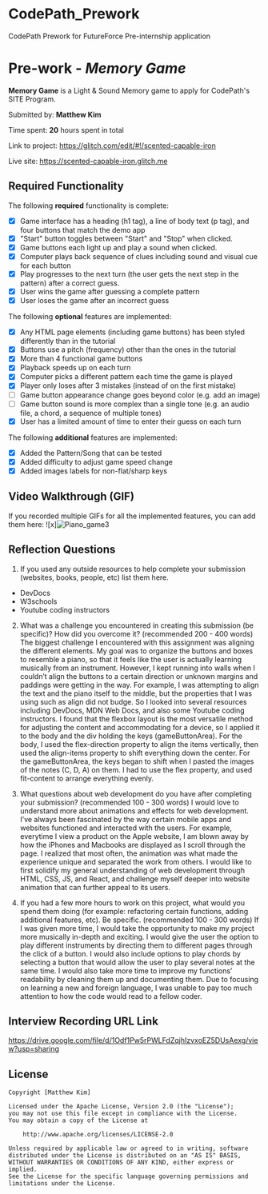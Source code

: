 # CodePath_Prework
CodePath Prework for FutureForce Pre-internship application

# Pre-work - *Memory Game*

**Memory Game** is a Light & Sound Memory game to apply for CodePath's SITE Program. 

Submitted by: **Matthew Kim**

Time spent: **20** hours spent in total

Link to project: https://glitch.com/edit/#!/scented-capable-iron

Live site: https://scented-capable-iron.glitch.me

## Required Functionality

The following **required** functionality is complete:

* [x] Game interface has a heading (h1 tag), a line of body text (p tag), and four buttons that match the demo app
* [x] "Start" button toggles between "Start" and "Stop" when clicked. 
* [x] Game buttons each light up and play a sound when clicked. 
* [x] Computer plays back sequence of clues including sound and visual cue for each button
* [x] Play progresses to the next turn (the user gets the next step in the pattern) after a correct guess. 
* [x] User wins the game after guessing a complete pattern
* [x] User loses the game after an incorrect guess

The following **optional** features are implemented:

* [x] Any HTML page elements (including game buttons) has been styled differently than in the tutorial
* [x] Buttons use a pitch (frequency) other than the ones in the tutorial
* [x] More than 4 functional game buttons
* [x] Playback speeds up on each turn
* [x] Computer picks a different pattern each time the game is played
* [x] Player only loses after 3 mistakes (instead of on the first mistake)
* [ ] Game button appearance change goes beyond color (e.g. add an image)
* [ ] Game button sound is more complex than a single tone (e.g. an audio file, a chord, a sequence of multiple tones)
* [x] User has a limited amount of time to enter their guess on each turn

The following **additional** features are implemented:

- [x] Added the Pattern/Song that can be tested
- [x] Added difficulty to adjust game speed change
- [x] Added images labels for non-flat/sharp keys 

## Video Walkthrough (GIF)

If you recorded multiple GIFs for all the implemented features, you can add them here:
![x]![Piano_game3](https://user-images.githubusercontent.com/81335503/164590643-e98861a9-2bc1-4320-8549-b8649fbbe07e.gif)


## Reflection Questions
1. If you used any outside resources to help complete your submission (websites, books, people, etc) list them here. 
-   DevDocs
-   W3schools
-   Youtube coding instructors

2. What was a challenge you encountered in creating this submission (be specific)? How did you overcome it? (recommended 200 - 400 words) 
The biggest challenge I encountered with this assignment was aligning the different elements. My goal was to organize the buttons and boxes to resemble a piano, so that it feels like the user is actually learning musically from an instrument. However, I kept running into walls when I couldn’t align the buttons to a certain direction or unknown margins and paddings were getting in the way. For example, I was attempting to align the text and the piano itself to the middle, but the properties that I was using such as align did not budge. So I looked into several resources including DevDocs, MDN Web Docs, and also some Youtube coding instructors. I found that the flexbox layout is the most versatile method for adjusting the content and accommodating for a device, so I applied it to the body and the div holding the keys (gameButtonArea). For the body, I used the flex-direction property to align the items vertically, then used the align-items property to shift everything down the center. For the gameButtonArea, the keys began to shift when I pasted the images of the notes (C, D, A) on them. I had to use the flex property, and used fit-content to arrange everything evenly.

3. What questions about web development do you have after completing your submission? (recommended 100 - 300 words) 
I would love to understand more about animations and effects for web development. I’ve always been fascinated by the way certain mobile apps and websites functioned and interacted with the users. For example, everytime I view a product on the Apple website, I am blown away by how the iPhones and Macbooks are displayed as I scroll through the page. I realized that most often, the animation was what made the experience unique and separated the work from others. I would like to first solidify my general understanding of web development through HTML, CSS, JS, and React, and challenge myself deeper into website animation that can further appeal to its users.

4. If you had a few more hours to work on this project, what would you spend them doing (for example: refactoring certain functions, adding additional features, etc). Be specific. (recommended 100 - 300 words) 
If I was given more time, I would take the opportunity to make my project more musically in-depth and exciting. I would give the user the option to play different instruments by directing them to different pages through the click of a button. I would also include options to play chords by selecting a button that would allow the user to play several notes at the same time. I would also take more time to improve my functions’ readability by cleaning them up and documenting them. Due to focusing on learning a new and foreign language, I was unable to pay too much attention to how the code would read to a fellow coder.



## Interview Recording URL Link

https://drive.google.com/file/d/1Odf1Pw5rPWLFdZqjhIzvxoEZ5DUsAexg/view?usp=sharing

## License

    Copyright [Matthew Kim]

    Licensed under the Apache License, Version 2.0 (the "License");
    you may not use this file except in compliance with the License.
    You may obtain a copy of the License at

        http://www.apache.org/licenses/LICENSE-2.0

    Unless required by applicable law or agreed to in writing, software
    distributed under the License is distributed on an "AS IS" BASIS,
    WITHOUT WARRANTIES OR CONDITIONS OF ANY KIND, either express or implied.
    See the License for the specific language governing permissions and
    limitations under the License.
